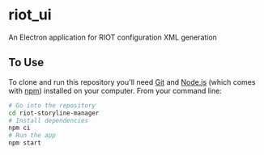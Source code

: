 # riot_ui
An Electron application for RIOT configuration XML generation

## To Use

To clone and run this repository you'll need [Git](https://git-scm.com) and [Node.js](https://nodejs.org/en/download/) (which comes with [npm](http://npmjs.com)) installed on your computer. From your command line:

```bash
# Go into the repository
cd riot-storyline-manager
# Install dependencies
npm ci
# Run the app
npm start
```
